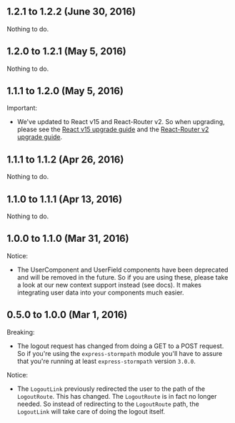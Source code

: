 ## 1.2.1 to 1.2.2 (June 30, 2016)

Nothing to do.

## 1.2.0 to 1.2.1 (May 5, 2016)

Nothing to do.

## 1.1.1 to 1.2.0 (May 5, 2016)

Important:

  - We've updated to React v15 and React-Router v2. So when upgrading, please see
  the [React v15 upgrade guide](https://facebook.github.io/react/blog/2016/04/07/react-v15.html) and
  the [React-Router v2 upgrade guide](https://github.com/reactjs/react-router/blob/master/upgrade-guides/v2.0.0.md).

## 1.1.1 to 1.1.2 (Apr 26, 2016)

Nothing to do.

## 1.1.0 to 1.1.1 (Apr 13, 2016)

Nothing to do.

## 1.0.0 to 1.1.0 (Mar 31, 2016)

Notice:

  - The UserComponent and UserField components have been deprecated and will be removed
  in the future. So if you are using these, please take a look at our new context support
  instead (see docs). It makes integrating user data into your components much easier.

## 0.5.0 to 1.0.0 (Mar 1, 2016)

Breaking:

  - The logout request has changed from doing a GET to a POST request. So if you're
  using the `express-stormpath` module you'll have to assure that you're running at
  least `express-stormpath` version `3.0.0`.

Notice:

  - The `LogoutLink` previously redirected the user to the path of the `LogoutRoute`.
  This has changed. The `LogoutRoute` is in fact no longer needed. So instead of
  redirecting to the `LogoutRoute` path, the `LogoutLink` will take care of doing
  the logout itself.